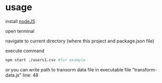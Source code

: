 # usage

install [nodeJS](https://nodejs.org/uk/download/)

open terminal 

navigate to current directory (where this project and package.json file)

execute command 
```sh
npm start ./users1.csv #for example
```
or you can write path to transorm data file in executable file "transform-data.js" line: 48 